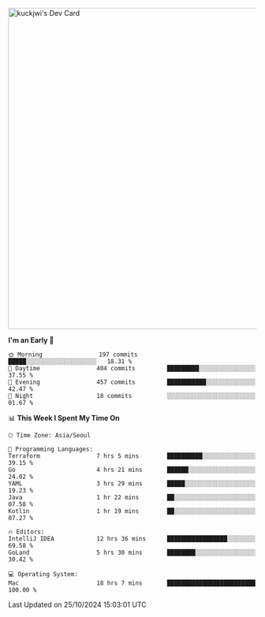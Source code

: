 <a href="https://app.daily.dev/kuckhwancho"><img src="https://api.daily.dev/devcards/v2/efef39c8028947428b3c0b486b9cd9b6.png?r=iz2&type=wide" width="652" alt="kuckjwi's Dev Card"/></a>

<!--START_SECTION:waka-->
**I'm an Early 🐤** 

```text
🌞 Morning                197 commits         █████░░░░░░░░░░░░░░░░░░░░   18.31 % 
🌆 Daytime                404 commits         █████████░░░░░░░░░░░░░░░░   37.55 % 
🌃 Evening                457 commits         ███████████░░░░░░░░░░░░░░   42.47 % 
🌙 Night                  18 commits          ░░░░░░░░░░░░░░░░░░░░░░░░░   01.67 % 
```


📊 **This Week I Spent My Time On** 

```text
🕑︎ Time Zone: Asia/Seoul

💬 Programming Languages: 
Terraform                7 hrs 5 mins        ██████████░░░░░░░░░░░░░░░   39.15 % 
Go                       4 hrs 21 mins       ██████░░░░░░░░░░░░░░░░░░░   24.02 % 
YAML                     3 hrs 29 mins       █████░░░░░░░░░░░░░░░░░░░░   19.23 % 
Java                     1 hr 22 mins        ██░░░░░░░░░░░░░░░░░░░░░░░   07.58 % 
Kotlin                   1 hr 19 mins        ██░░░░░░░░░░░░░░░░░░░░░░░   07.27 % 

🔥 Editors: 
IntelliJ IDEA            12 hrs 36 mins      █████████████████░░░░░░░░   69.58 % 
GoLand                   5 hrs 30 mins       ████████░░░░░░░░░░░░░░░░░   30.42 % 

💻 Operating System: 
Mac                      18 hrs 7 mins       █████████████████████████   100.00 % 
```


 Last Updated on 25/10/2024 15:03:01 UTC
<!--END_SECTION:waka-->
